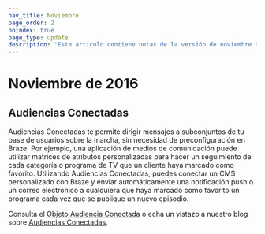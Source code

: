 ```yaml
---
nav_title: Noviembre
page_order: 2
noindex: true
page_type: update
description: "Este artículo contiene notas de la versión de noviembre de 2016."
---
```


# Noviembre de 2016

## Audiencias Conectadas

Audiencias Conectadas te permite dirigir mensajes a subconjuntos de tu base de usuarios sobre la marcha, sin necesidad de preconfiguración en Braze. Por ejemplo, una aplicación de medios de comunicación puede utilizar matrices de atributos personalizadas para hacer un seguimiento de cada categoría o programa de TV que un cliente haya marcado como favorito. Utilizando Audiencias Conectadas, puedes conectar un CMS personalizado con Braze y enviar automáticamente una notificación push o un correo electrónico a cualquiera que haya marcado como favorito un programa cada vez que se publique un nuevo episodio.

Consulta el [Objeto Audiencia Conectada]({{site.baseurl}}/api/objects_filters/connected_audience/) o echa un vistazo a nuestro blog sobre [Audiencias Conectadas](https://www.braze.com/blog/connected-audiences/).

